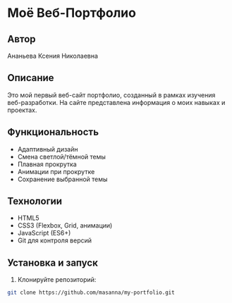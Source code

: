 # Моё Веб-Портфолио

## Автор
Ананьева Ксения Николаевна

## Описание
Это мой первый веб-сайт портфолио, созданный в рамках изучения веб-разработки. На сайте представлена информация о моих навыках и проектах.

## Функциональность
- Адаптивный дизайн
- Смена светлой/тёмной темы
- Плавная прокрутка
- Анимации при прокрутке
- Сохранение выбранной темы

## Технологии
- HTML5
- CSS3 (Flexbox, Grid, анимации)
- JavaScript (ES6+)
- Git для контроля версий

## Установка и запуск
1. Клонируйте репозиторий:
```bash
git clone https://github.com/masanna/my-portfolio.git
